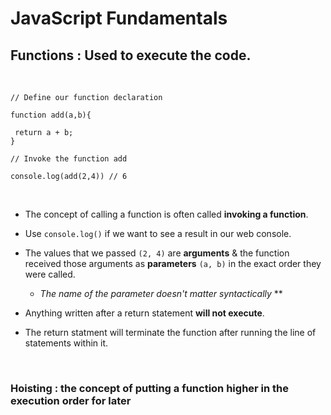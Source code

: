 # JavaScript Fundamentals

## Functions : Used to execute the code. 
<br />

```
// Define our function declaration 

function add(a,b){ 

 return a + b;
} 

// Invoke the function add

console.log(add(2,4)) // 6 
```
<br />

* The concept of calling a function is often called **invoking a function**.

* Use `console.log()` if we want to see a result in our web console.

* The values that we passed `(2, 4)` are **arguments** & the function received those arguments as **parameters** `(a, b)` in the exact order they were called.
   * *The name of the parameter doesn't matter syntactically* **
   
* Anything written after a return statement **will not execute**. 
 * The return statment will terminate the function after running the line of statements within it.
 <br />
 
### Hoisting : the concept of putting a function higher in the execution order for later
